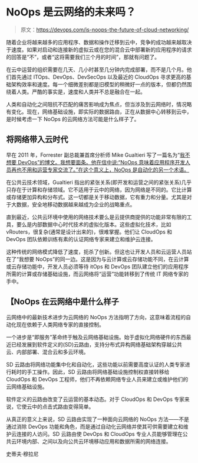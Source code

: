 # NoOps 是云网络的未来吗？

> 原文：<https://devops.com/is-noops-the-future-of-cloud-networking/>

随着企业将越来越多的应用程序、数据和操作迁移到云中，竞争的成功越来越取决于速度。如果对启动和连接新的虚拟云或在您的混合云中部署新的应用程序的请求的回答是“不”，或者“这将需要我们三个月的时间”，那就有问题了。

在云中运营的组织需要在几天、几小时甚至几分钟内完成部署，而不是几个月。他们首先通过 ITOps、DevOps、DevSecOps 以及最近的 CloudOps 寻求更高的基础架构效率和速度。每一个细微差别都是旧模型的稍微好一点的版本，但都仍然围绕着人类。严酷的事实是，速度和人类并不总是融合在一起。

人类和自动化之间阻抗不匹配的痛苦影响成为焦点，但当涉及到云网络时，情况略有变化。现在，网络基础设施，即实际的数据路由，正在从数据中心转移到云中，是时候考虑一下 NoOps 的云网络方法可能是什么样子了。

## **将网络带入云时代**

早在 2011 年，Forrester 副总裁兼首席分析师 Mike Gualtieri 写了一篇名为“[我不想要 DevOps”的博文。我想要面条。他在信中说:“NoOps 意味着应用程序开发人员再也不用和运营专家交流了。”在这个意义上，NoOps 是自动化的另一个术语。](https://go.forrester.com/blogs/11-02-07-i_dont_want_devops_i_want_noops/)

在公共云技术领域，Gualtieri 指出的紧张关系(即开发和运营之间的紧张关系)几乎只存在于计算和存储领域。它不适用于云中的网络，因为网络是不同的。它比计算或存储更加异构和分布式。这一切都是关于移动数据，它有重力和分量。尤其是对于大数据，安全地移动数据越来越成为企业的战略重点。

直到最近，公共云环境中使用的网络技术要么是云提供商提供的功能非常有限的工具，要么是内部数据中心时代技术的虚拟化版本。这些虚拟化技术，比如 vRouters，很复杂(通常是设计出来的)，很难掌握。他们让 CloudOps 和 DevOps 团队依赖训练有素的认证网络专家来建立和维护云连接。

这种传统的网络模式降低了速度，扼杀了创新。但这也让开发人员和云运营人员站在了“我想要 NoOps”的同一边。这是因为与云计算或云存储功能不同，在云计算或云存储功能中，开发人员必须等待 itOps 和 DevOps 团队建立他们的应用程序所需的计算或存储基础设施，而云网络将“运营”功能转移到了传统 IT 网络专家的手中。

## 【NoOps 在云网络中是什么样子

云网络中的最新技术进步为云网络的 NoOps 方法指明了方向，这意味着流程的自动化现在依赖于人类网络专家的直接控制。

一个进步是“即服务”革命终于触及云网络基础设施。始于虚拟化网络硬件的东西最近已经发展到软件定义的(SD)云路由，支持分布式异构网络基础架构穿越公共云、内部部署、混合云和多云环境。

SD 云路由将网络功能集中化和自动化，这些功能以前需要高度认证的人类专家进行耗时的手工操作。因此，SD 云路由将网络基础设施控制权直接转移给 CloudOps 和 DevOps 工程师，他们不再依赖网络专业人员来建立或维护他们的云网络基础设施。

软件定义的云路由改变了云运营的基本动态。对于 CloudOps 和 DevOps 专家来说，它使云中的点击式路由变得简单。

从真正的意义上来说，SD 云路由实现了一种面向云网络的 NoOps 方法——不是通过消除 DevOps 功能和角色，而是通过自动化云网络并使其可供需要建立和维护云连接的人访问。SD 云路由使 DevOps 和 CloudOps 专业人员能够管理在公共云环境内部、之间以及向公共云环境移动应用和数据所需的网络连接。

史蒂夫·穆拉尼